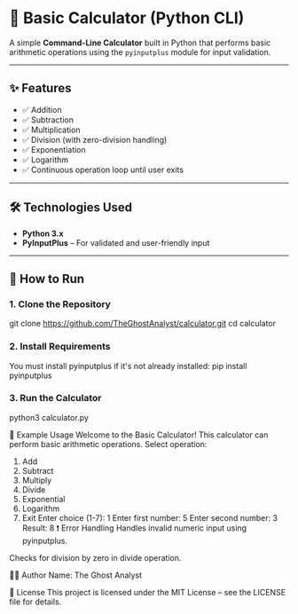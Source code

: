 # 🧮 Basic Calculator (Python CLI)

A simple **Command-Line Calculator** built in Python that performs basic arithmetic operations using the `pyinputplus` module for input validation.

---

## ✨ Features

- ✅ Addition  
- ✅ Subtraction  
- ✅ Multiplication  
- ✅ Division (with zero-division handling)  
- ✅ Exponentiation
- ✅ Logarithm 
- ✅ Continuous operation loop until user exits

---

## 🛠️ Technologies Used

- **Python 3.x**
- **PyInputPlus** – For validated and user-friendly input

---

## 🚀 How to Run

### 1. Clone the Repository


git clone https://github.com/TheGhostAnalyst/calculator.git
cd calculator
### 2. Install Requirements
You must install pyinputplus if it's not already installed:
pip install pyinputplus
### 3. Run the Calculator
python3 calculator.py

📄 Example Usage
Welcome to the Basic Calculator!
This calculator can perform basic arithmetic operations.
Select operation:
1. Add
2. Subtract
3. Multiply
4. Divide
5. Exponential
6. Logarithm
7. Exit
Enter choice (1-7): 1
Enter first number: 5
Enter second number: 3
Result: 8
❗ Error Handling
Handles invalid numeric input using pyinputplus.

Checks for division by zero in divide operation.


🧑‍💻 Author
Name: The Ghost Analyst


📄 License
This project is licensed under the MIT License – see the LICENSE file for details.
